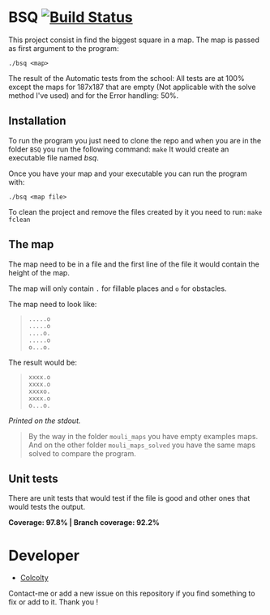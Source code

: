 # BSQ  [![Build Status](https://travis-ci.com/ColColty/BSQ.svg?token=vNottg7mygv8HBs1pF24&branch=master)](https://travis-ci.com/ColColty/BSQ)

This project consist in find the biggest square in a map.
The map is passed as first argument to the program:

`./bsq <map>`

The result of the Automatic tests from the school:
All tests are at 100% except the maps for 187x187 that are empty (Not applicable with the solve method I've used) and for the Error handling: 50%.


## Installation

To run the program you just need to clone the repo and when you are in the folder `BSQ` you run the following command:
`make`
It would create an executable file named _bsq_.

Once you have your map and your executable you can run the program with:

`./bsq <map file>`

To clean the project and remove the files created by it you need to run:
`make fclean`

## The map

The map need to be in a file and the first line of the file it would contain the height of the map.

The map will only contain `.` for fillable places and `o` for obstacles.

The map need to look like:
> `.....o` <br />
`.....o` <br />
`....o.` <br />
`.....o` <br />
`o...o.`

The result would be:
> `xxxx.o` <br />
`xxxx.o` <br />
`xxxxo.` <br />
`xxxx.o` <br />
`o...o.`

_Printed on the stdout._

> By the way in the folder `mouli_maps` you have empty examples maps.
And on the other folder `mouli_maps_solved` you have the same maps solved to compare the program.

## Unit tests

There are unit tests that would test if the file is good and other ones that would tests the output.

**Coverage: 97.8% | Branch coverage: 92.2%**

# Developer
 - [Colcolty](https://github.com/ColColty)
 
 Contact-me or add a new issue on this repository if you find something to fix or add to it.
 Thank you !

